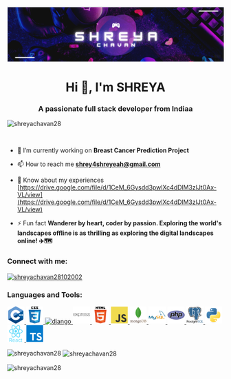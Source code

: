 ![logo](https://github.com/shreyachavan28/shreyachavan28/blob/main/Screenshot%202023-08-26%20103840.png)
<h1 align="center">Hi 👋, I'm SHREYA</h1>
<h3 align="center">A passionate full stack developer from Indiaa</h3>

<p align="left"> <img src="https://komarev.com/ghpvc/?username=shreyachavan28&label=Profile%20views&color=0e75b6&style=flat" alt="shreyachavan28" /> </p>



<p align="left"> <a href="https://twitter.com/" target="blank"><img src="https://img.shields.io/twitter/follow/?logo=twitter&style=for-the-badge" alt="" /></a> </p>

- 🔭 I’m currently working on **Breast Cancer Prediction Project**

- 📫 How to reach me **shrey4shreyeah@gmail.com**

- 📄 Know about my experiences [https://drive.google.com/file/d/1CeM_6Gysdd3pwlXc4dDlM3zlJt0Ax-VL/view](https://drive.google.com/file/d/1CeM_6Gysdd3pwlXc4dDlM3zlJt0Ax-VL/view)

- ⚡ Fun fact **Wanderer by heart, coder by passion. Exploring the world's landscapes offline is as thrilling as exploring the digital landscapes online! ✈️🗺️**

<h3 align="left">Connect with me:</h3>
<p align="left">
<a href="https://linkedin.com/in/shreyachavan28102002" target="blank"><img align="center" src="https://raw.githubusercontent.com/rahuldkjain/github-profile-readme-generator/master/src/images/icons/Social/linked-in-alt.svg" alt="shreyachavan28102002" height="30" width="40" /></a>
</p>

<h3 align="left">Languages and Tools:</h3>
<p align="left"> <a href="https://www.w3schools.com/cpp/" target="_blank" rel="noreferrer"> <img src="https://raw.githubusercontent.com/devicons/devicon/master/icons/cplusplus/cplusplus-original.svg" alt="cplusplus" width="40" height="40"/> </a> <a href="https://www.w3schools.com/css/" target="_blank" rel="noreferrer"> <img src="https://raw.githubusercontent.com/devicons/devicon/master/icons/css3/css3-original-wordmark.svg" alt="css3" width="40" height="40"/> </a> <a href="https://www.djangoproject.com/" target="_blank" rel="noreferrer"> <img src="https://cdn.worldvectorlogo.com/logos/django.svg" alt="django" width="40" height="40"/> </a> <a href="https://expressjs.com" target="_blank" rel="noreferrer"> <img src="https://raw.githubusercontent.com/devicons/devicon/master/icons/express/express-original-wordmark.svg" alt="express" width="40" height="40"/> </a> <a href="https://www.w3.org/html/" target="_blank" rel="noreferrer"> <img src="https://raw.githubusercontent.com/devicons/devicon/master/icons/html5/html5-original-wordmark.svg" alt="html5" width="40" height="40"/> </a> <a href="https://developer.mozilla.org/en-US/docs/Web/JavaScript" target="_blank" rel="noreferrer"> <img src="https://raw.githubusercontent.com/devicons/devicon/master/icons/javascript/javascript-original.svg" alt="javascript" width="40" height="40"/> </a> <a href="https://www.mongodb.com/" target="_blank" rel="noreferrer"> <img src="https://raw.githubusercontent.com/devicons/devicon/master/icons/mongodb/mongodb-original-wordmark.svg" alt="mongodb" width="40" height="40"/> </a> <a href="https://www.mysql.com/" target="_blank" rel="noreferrer"> <img src="https://raw.githubusercontent.com/devicons/devicon/master/icons/mysql/mysql-original-wordmark.svg" alt="mysql" width="40" height="40"/> </a> <a href="https://www.php.net" target="_blank" rel="noreferrer"> <img src="https://raw.githubusercontent.com/devicons/devicon/master/icons/php/php-original.svg" alt="php" width="40" height="40"/> </a> <a href="https://www.postgresql.org" target="_blank" rel="noreferrer"> <img src="https://raw.githubusercontent.com/devicons/devicon/master/icons/postgresql/postgresql-original-wordmark.svg" alt="postgresql" width="40" height="40"/> </a> <a href="https://www.python.org" target="_blank" rel="noreferrer"> <img src="https://raw.githubusercontent.com/devicons/devicon/master/icons/python/python-original.svg" alt="python" width="40" height="40"/> </a> <a href="https://reactjs.org/" target="_blank" rel="noreferrer"> <img src="https://raw.githubusercontent.com/devicons/devicon/master/icons/react/react-original-wordmark.svg" alt="react" width="40" height="40"/> </a> <a href="https://www.typescriptlang.org/" target="_blank" rel="noreferrer"> <img src="https://raw.githubusercontent.com/devicons/devicon/master/icons/typescript/typescript-original.svg" alt="typescript" width="40" height="40"/> </a> </p>

<p><img align="left" src="https://github-readme-stats.vercel.app/api/top-langs?username=shreyachavan28&show_icons=true&locale=en&layout=compact" alt="shreyachavan28" /></p>

<p>&nbsp;<img align="center" src="https://github-readme-stats.vercel.app/api?username=shreyachavan28&show_icons=true&locale=en" alt="shreyachavan28" /></p>

<p><img align="center" src="https://github-readme-streak-stats.herokuapp.com/?user=shreyachavan28&" alt="shreyachavan28" /></p>

